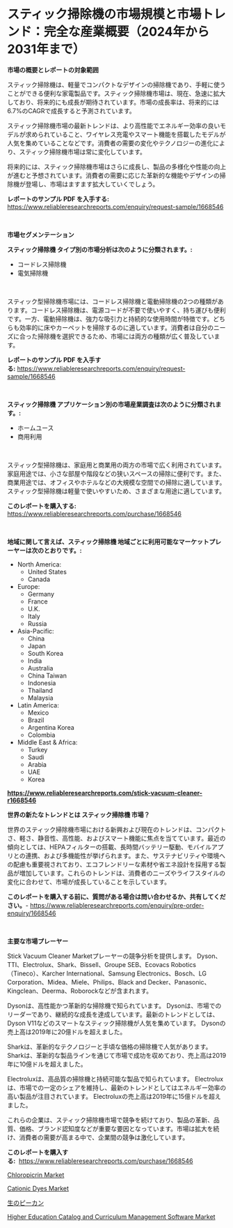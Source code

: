<p><h1>スティック掃除機の市場規模と市場トレンド：完全な産業概要（2024年から2031年まで）</h1></p><p><strong>市場の概要とレポートの対象範囲</strong></p>
<p><p>スティック掃除機は、軽量でコンパクトなデザインの掃除機であり、手軽に使うことができる便利な家電製品です。スティック掃除機市場は、現在、急速に拡大しており、将来的にも成長が期待されています。市場の成長率は、将来的には6.7%のCAGRで成長すると予測されています。</p><p>スティック掃除機市場の最新トレンドは、より高性能でエネルギー効率の良いモデルが求められていること、ワイヤレス充電やスマート機能を搭載したモデルが人気を集めていることなどです。消費者の需要の変化やテクノロジーの進化により、スティック掃除機市場は常に変化しています。</p><p>将来的には、スティック掃除機市場はさらに成長し、製品の多様化や性能の向上が進むと予想されています。消費者の需要に応じた革新的な機能やデザインの掃除機が登場し、市場はますます拡大していくでしょう。</p></p>
<p><strong>レポートのサンプル PDF を入手する:</strong> <a href="https://www.reliableresearchreports.com/enquiry/request-sample/1668546">https://www.reliableresearchreports.com/enquiry/request-sample/1668546</a></p>
<p>&nbsp;</p>
<p><strong>市場セグメンテーション</strong></p>
<p><strong>スティック掃除機 タイプ別の市場分析は次のように分類されます。:</strong></p>
<p><ul><li>コードレス掃除機</li><li>電気掃除機</li></ul></p>
<p>&nbsp;</p>
<p><p>スティック型掃除機市場には、コードレス掃除機と電動掃除機の2つの種類があります。コードレス掃除機は、電源コードが不要で使いやすく、持ち運びも便利です。一方、電動掃除機は、強力な吸引力と持続的な使用時間が特徴です。どちらも効率的に床やカーペットを掃除するのに適しています。消費者は自分のニーズに合った掃除機を選択できるため、市場には両方の種類が広く普及しています。</p></p>
<p><strong>レポートのサンプル PDF を入手する:</strong>&nbsp;<a href="https://www.reliableresearchreports.com/enquiry/request-sample/1668546">https://www.reliableresearchreports.com/enquiry/request-sample/1668546</a></p>
<p>&nbsp;</p>
<p><strong> スティック掃除機 アプリケーション別の市場産業調査は次のように分類されます。:</strong></p>
<p><ul><li>ホームユース</li><li>商用利用</li></ul></p>
<p>&nbsp;</p>
<p><p>スティック型掃除機は、家庭用と商業用の両方の市場で広く利用されています。家庭用途では、小さな部屋や階段などの狭いスペースの掃除に便利です。また、商業用途では、オフィスやホテルなどの大規模な空間での掃除に適しています。スティック型掃除機は軽量で使いやすいため、さまざまな用途に適しています。</p></p>
<p><strong>このレポートを購入する:</strong>&nbsp; <a href="https://www.reliableresearchreports.com/purchase/1668546">https://www.reliableresearchreports.com/purchase/1668546</a></p>
<p>&nbsp;</p>
<p><strong>地域に関して言えば、スティック掃除機 地域ごとに利用可能なマーケットプレーヤーは次のとおりです。:</strong></p>
<p><ul>
    <li>
        North America:
        <ul>
            <li>United States</li>
            <li>Canada</li>
        </ul>
    </li>
    <li>
        Europe:
        <ul>
            <li>Germany</li>
            <li>France</li>
            <li>U.K.</li>
            <li>Italy</li>
            <li>Russia</li>
        </ul>
    </li>
    <li>
        Asia-Pacific:
        <ul>
            <li>China</li>
            <li>Japan</li>
            <li>South Korea</li>
            <li>India</li>
            <li>Australia</li>
            <li>China Taiwan</li>
            <li>Indonesia</li>
            <li>Thailand</li>
            <li>Malaysia</li>
        </ul>
    </li>
    <li>
        Latin America:
        <ul>
            <li>Mexico</li>
            <li>Brazil</li>
            <li>Argentina Korea</li>
            <li>Colombia</li>
        </ul>
    </li>
    <li>
        Middle East & Africa:
        <ul>
            <li>Turkey</li>
            <li>Saudi</li>
            <li>Arabia</li>
            <li>UAE</li>
            <li>Korea</li>
        </ul>
    </li>
    </ul></p>
<p><strong><a href="https://www.reliableresearchreports.com/stick-vacuum-cleaner-r1668546">https://www.reliableresearchreports.com/stick-vacuum-cleaner-r1668546</a></strong>&nbsp;</p>
<p><strong>世界の新たなトレンドとは スティック掃除機 市場？</strong></p>
<p><p>世界のスティック掃除機市場における新興および現在のトレンドは、コンパクトさ、軽さ、静音性、高性能、およびスマート機能に焦点を当てています。最近の傾向としては、HEPAフィルターの搭載、長時間バッテリー駆動、モバイルアプリとの連携、および多機能性が挙げられます。また、サステナビリティや環境への配慮も重要視されており、エコフレンドリーな素材や省エネ設計を採用する製品が増加しています。これらのトレンドは、消費者のニーズやライフスタイルの変化に合わせて、市場が成長していることを示しています。</p></p>
<p><strong>このレポートを購入する前に、質問がある場合は問い合わせるか、共有してください。</strong>- <a href="https://www.reliableresearchreports.com/enquiry/pre-order-enquiry/1668546">https://www.reliableresearchreports.com/enquiry/pre-order-enquiry/1668546</a></p>
<p>&nbsp;</p>
<p><strong>主要な市場プレーヤー</strong></p>
<p><p>Stick Vacuum Cleaner Marketプレーヤーの競争分析を提供します。 Dyson、TTI、Electrolux、Shark、Bissell、Groupe SEB、Ecovacs Robotics（Tineco）、Karcher International、Samsung Electronics、Bosch、LG Corporation、Midea、Miele、Philips、Black and Decker、Panasonic、Kingclean、Deerma、Roborockなどが含まれます。</p><p>Dysonは、高性能かつ革新的な掃除機で知られています。 Dysonは、市場でのリーダーであり、継続的な成長を達成しています。最新のトレンドとしては、Dyson V11などのスマートなスティック掃除機が人気を集めています。 Dysonの売上高は2019年に20億ドルを超えました。</p><p>Sharkは、革新的なテクノロジーと手頃な価格の掃除機で人気があります。 Sharkは、革新的な製品ラインを通じて市場で成功を収めており、売上高は2019年に10億ドルを超えました。</p><p>Electroluxは、高品質の掃除機と持続可能な製品で知られています。 Electroluxは、市場での一定のシェアを維持し、最新のトレンドとしてはエネルギー効率の高い製品が注目されています。 Electroluxの売上高は2019年に15億ドルを超えました。</p><p>これらの企業は、スティック掃除機市場で競争を続けており、製品の革新、品質、価格、ブランド認知度などが重要な要因となっています。市場は拡大を続け、消費者の需要が高まる中で、企業間の競争は激化しています。</p></p>
<p><strong>このレポートを購入する:</strong>&nbsp;&nbsp;<a href="https://www.reliableresearchreports.com/purchase/1668546">https://www.reliableresearchreports.com/purchase/1668546</a></p>
<p><p><a href="https://www.linkedin.com/pulse/chloropicrin-market-size-global-industry-overview-segmentation-ctuwe?trackingId=xLj063TuSdQVzEjOAS2TpA%3D%3D">Chloropicrin Market</a></p><p><a href="https://www.linkedin.com/pulse/cationic-dyes-market-analysis-examines-its-scope-growth-opportunities-u1jae?trackingId=vbVXO7TVERmDmQiFkXzCxg%3D%3D">Cationic Dyes Market</a></p><p><a href="https://github.com/one-cool-chick/Market-Research-Report-List-1/blob/main/582812325781.md">生のピーカン</a></p><p><a href="https://github.com/dimitrishawkinswaynenp91rgz/Market-Research-Report-List-2/blob/main/higher-education-catalog-and-curriculum-management-software-market.md">Higher Education Catalog and Curriculum Management Software Market</a></p></p>